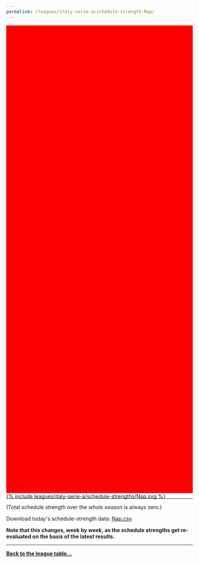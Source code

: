 ```yaml
---
permalink: /leagues/italy-serie-a/schedule-strength-Nap/
---
```


<style>
.svg-wrap {
    background-color:red;
    height:0;
    padding-top:250%; /* 350px/550px */
    position: relative;
}

svg {
    background-color: white;
    height: 100%;
    display:block;
    width: 100%;
    position: absolute;
    top:0;
    left:0;
}
</style>


<div class="svg-wrap">
{% include leagues/italy-serie-a/schedule-strengths/Nap.svg %}
</div>

-----

(Total schedule strength over the *whole season* is always zero.)


Download today's schedule-strength data: [Nap.csv](/assets/leagues/italy-serie-a/2019/schedule-strengths/Nap.csv)

**Note that this changes, week by week, as the schedule strengths get re-evaluated on the
basis of the latest results.**

-----

[**Back to the league table...**](/leagues/italy-serie-a)


